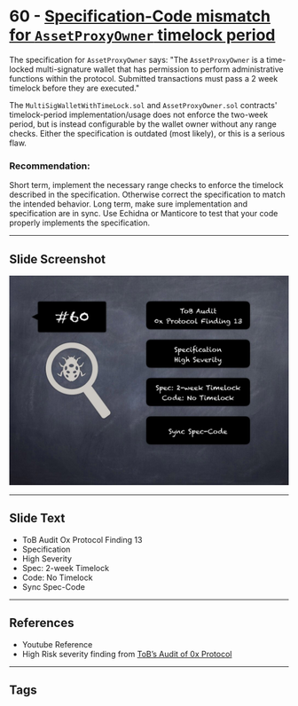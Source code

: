 
# 60 - [Specification-Code mismatch for `AssetProxyOwner` timelock period](./Specification-Code%20mismatch%20for%20`AssetProxyOwner`%20timelock%20period.md)

The specification for `AssetProxyOwner` says: "The `AssetProxyOwner` is a time-locked multi-signature wallet that has permission to perform administrative functions within the protocol. Submitted transactions must pass a 2 week timelock before they are executed." 

The `MultiSigWalletWithTimeLock.sol` and `AssetProxyOwner.sol` contracts' timelock-period implementation/usage does not enforce the two-week period, but is instead configurable by the wallet owner without any range checks. Either the specification is outdated (most likely), or this is a serious flaw.

### Recommendation:
Short term, implement the necessary range checks to enforce the timelock described in the specification. Otherwise correct the specification to match the intended behavior. Long term, make sure implementation and specification are in sync. Use Echidna or Manticore to test that your code properly implements the specification.
___
## Slide Screenshot
![060.jpg](../../images/7.%20Audit%20Findings%20101/060.jpg)
___
## Slide Text
- ToB Audit Ox Protocol Finding 13
- Specification
- High Severity
- Spec: 2-week Timelock
- Code: No Timelock
- Sync Spec-Code
___
## References
- Youtube Reference
- High Risk severity finding from [ToB’s Audit of 0x Protocol](https://github.com/trailofbits/publications/blob/master/reviews/0x-protocol.pdf)
___
## Tags

